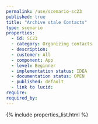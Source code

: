 ```yaml
---
permalink: /use/scenario-sc23
published: true
title: "Archive stale Contacts"
type: scenario
properties:
  - id: SC23
  - category: Organizing contacts
  - description: 
  - customer: All
  - component: App
  - level: Beginner
  - implementation status: IDEA
  - documentation status: OPEN
  - published: default
  - link to lucid: 
require:
required_by:
---
```

{% include properties_list.html %}
